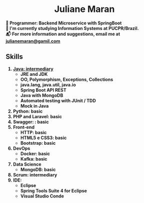 <h1 align="center"><b> Juliane Maran <b></h1>  

:office: Programmer: Backend Microservice with SpringBoot   
:school: I'm currently studying Information Systems at PUCPR/Brazil.   
:mailbox_with_mail: For more information and suggestions, email me at julianemaran@gamil.com

  <h2>Skills</h2>

<ol>
  <li><a href="https://github.com/JulianeMaran32/java">Java: intermediary</a>                
    <ul>                          
      <li>JRE and JDK</li>           
      <li>OO, Polymorphism, Exceptions, Collections</li>  
      <li>java.lang, java.util, java.io</li>
      <li>Spring Boot API REST</li>       
      <li>Java with MongoDB</li>
      <li>Automated testing with JUnit / TDD</li>
      <li>Mock in Java</li>
    </ul>
  </li>
  <li>Python: basic</li>
  <li>PHP and Laravel: basic</li>
  <li>Swagger: : basic</li>
  <li>Front-end 
    <ul>
      <li>HTTP: basic</li>
      <li>HTML5 e CSS3: basic</li>
      <li>Bootstrap: basic</li>
    </ul>
  </li>
  <li>DevOps 
    <ul>
      <li>Docker: basic</li>
      <li>Kafka: basic</li>
    </ul>
  </li> 
  <li>Data Science 
    <ul>
      <li>MongoDB: basic</li>
    </ul>
  </li>
  <li>Scrum: intermediary</li>
  <li>IDE: 
    <ul>
      <li>Eclipse</li>
      <li>Spring Tools Suite 4 for Eclipse</li>
      <li>Visual Studio Conde</li>
    </ul>
  </li>
</ol>
